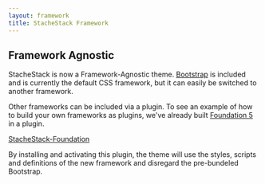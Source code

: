 ```yaml
---
layout: framework
title: StacheStack Framework
---
```


## Framework Agnostic

StacheStack is now a Framework-Agnostic theme. [Bootstrap](http://getbootstrap.com) is included and is currently the default CSS framework, but it can easily be switched to another framework.

Other frameworks can be included via a plugin. To see an example of how to build your own frameworks as plugins, we've already built [Foundation 5](http://foundation.zurb.com/) in a plugin.

<a class="button button-alert" href="https://github.com/StacheStack/stachestack-foundation">StacheStack-Foundation</a>

By installing and activating this plugin, the theme will use the styles, scripts and definitions of the new framework and disregard the pre-bundeled Bootstrap.

<!-- <ul class="side-nav">
	<li><label>The Framework</label></li>
	{% for post in site.categories.framework. %}
		<li><a href="{{ site.url }}{{ post.url }}">{{ post.title }}</a></li>
	{% endfor %}

</ul> -->